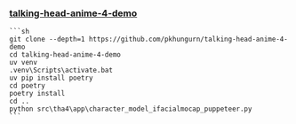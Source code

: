 ### [talking-head-anime-4-demo](https://github.com/pkhungurn/talking-head-anime-4-demo)

````{tab} From source
```sh
git clone --depth=1 https://github.com/pkhungurn/talking-head-anime-4-demo
cd talking-head-anime-4-demo
uv venv
.venv\Scripts\activate.bat
uv pip install poetry
cd poetry
poetry install
cd ..
python src\tha4\app\character_model_ifacialmocap_puppeteer.py
```
````